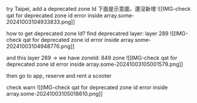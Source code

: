 
try Taipei, add a deprecated zone Id
下面是示意圖，還沒新增
![[IMG-check qat for deprecated zone id error inside array.some-20241003104933833.png]]

how to get deprecated zone Id?
find deprecatred layer: layer 289
![[IMG-check qat for deprecated zone id error inside array.some-20241003104948776.png]]

and this layer 289 -> we have zoneId: 849 zone
![[IMG-check qat for deprecated zone id error inside array.some-20241003105001579.png]]

then go to app, reserve and rent a scooter

check warn
![[IMG-check qat for deprecated zone id error inside array.some-20241003105018610.png]]



